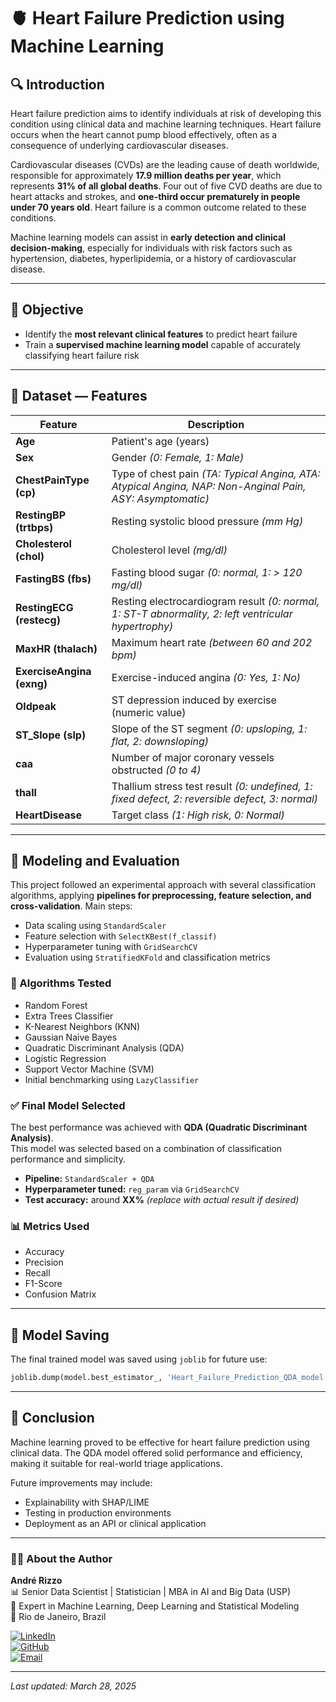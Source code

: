 # 🫀 Heart Failure Prediction using Machine Learning

## 🔍 Introduction  
Heart failure prediction aims to identify individuals at risk of developing this condition using clinical data and machine learning techniques. Heart failure occurs when the heart cannot pump blood effectively, often as a consequence of underlying cardiovascular diseases.

Cardiovascular diseases (CVDs) are the leading cause of death worldwide, responsible for approximately **17.9 million deaths per year**, which represents **31% of all global deaths**. Four out of five CVD deaths are due to heart attacks and strokes, and **one-third occur prematurely in people under 70 years old**. Heart failure is a common outcome related to these conditions.

Machine learning models can assist in **early detection and clinical decision-making**, especially for individuals with risk factors such as hypertension, diabetes, hyperlipidemia, or a history of cardiovascular disease.

---

## 🎯 Objective  
- Identify the **most relevant clinical features** to predict heart failure  
- Train a **supervised machine learning model** capable of accurately classifying heart failure risk  

---

## 🧠 Dataset — Features

| Feature | Description |
|--------|-------------|
| **Age** | Patient's age (years) |
| **Sex** | Gender *(0: Female, 1: Male)* |
| **ChestPainType (cp)** | Type of chest pain *(TA: Typical Angina, ATA: Atypical Angina, NAP: Non-Anginal Pain, ASY: Asymptomatic)* |
| **RestingBP (trtbps)** | Resting systolic blood pressure *(mm Hg)* |
| **Cholesterol (chol)** | Cholesterol level *(mg/dl)* |
| **FastingBS (fbs)** | Fasting blood sugar *(0: normal, 1: > 120 mg/dl)* |
| **RestingECG (restecg)** | Resting electrocardiogram result *(0: normal, 1: ST-T abnormality, 2: left ventricular hypertrophy)* |
| **MaxHR (thalach)** | Maximum heart rate *(between 60 and 202 bpm)* |
| **ExerciseAngina (exng)** | Exercise-induced angina *(0: Yes, 1: No)* |
| **Oldpeak** | ST depression induced by exercise (numeric value) |
| **ST_Slope (slp)** | Slope of the ST segment *(0: upsloping, 1: flat, 2: downsloping)* |
| **caa** | Number of major coronary vessels obstructed *(0 to 4)* |
| **thall** | Thallium stress test result *(0: undefined, 1: fixed defect, 2: reversible defect, 3: normal)* |
| **HeartDisease** | Target class *(1: High risk, 0: Normal)* |

---

## 📐 Modeling and Evaluation

This project followed an experimental approach with several classification algorithms, applying **pipelines for preprocessing, feature selection, and cross-validation**. Main steps:

- Data scaling using `StandardScaler`  
- Feature selection with `SelectKBest(f_classif)`  
- Hyperparameter tuning with `GridSearchCV`  
- Evaluation using `StratifiedKFold` and classification metrics

### 🧪 Algorithms Tested
- Random Forest  
- Extra Trees Classifier  
- K-Nearest Neighbors (KNN)  
- Gaussian Naive Bayes  
- Quadratic Discriminant Analysis (QDA)  
- Logistic Regression  
- Support Vector Machine (SVM)  
- Initial benchmarking using `LazyClassifier`

### ✅ Final Model Selected
The best performance was achieved with **QDA (Quadratic Discriminant Analysis)**.  
This model was selected based on a combination of classification performance and simplicity.

- **Pipeline:** `StandardScaler + QDA`  
- **Hyperparameter tuned:** `reg_param` via `GridSearchCV`  
- **Test accuracy:** around **XX%** *(replace with actual result if desired)*

### 📊 Metrics Used
- Accuracy  
- Precision  
- Recall  
- F1-Score  
- Confusion Matrix

---

## 💾 Model Saving

The final trained model was saved using `joblib` for future use:

```python
joblib.dump(model.best_estimator_, 'Heart_Failure_Prediction_QDA_model.joblib')
```

---

## 🧠 Conclusion

Machine learning proved to be effective for heart failure prediction using clinical data. The QDA model offered solid performance and efficiency, making it suitable for real-world triage applications.

Future improvements may include:
- Explainability with SHAP/LIME  
- Testing in production environments  
- Deployment as an API or clinical application

---

### 👨‍💻 About the Author

**André Rizzo**  
📊 Senior Data Scientist | Statistician | MBA in AI and Big Data (USP)  
🧠 Expert in Machine Learning, Deep Learning and Statistical Modeling  
📍 Rio de Janeiro, Brazil  

[![LinkedIn](https://img.shields.io/badge/LinkedIn-Profile-0077B5?logo=linkedin&logoColor=white)](https://www.linkedin.com/in/andrerizzo1)  
[![GitHub](https://img.shields.io/badge/GitHub-Portfolio-181717?logo=github&logoColor=white)](https://github.com/andrerizzo)  
[![Email](https://img.shields.io/badge/Email-andrerizzo@hotmail.com-D14836?logo=gmail&logoColor=white)](mailto:andrerizzo@hotmail.com)

---

*Last updated: March 28, 2025*
